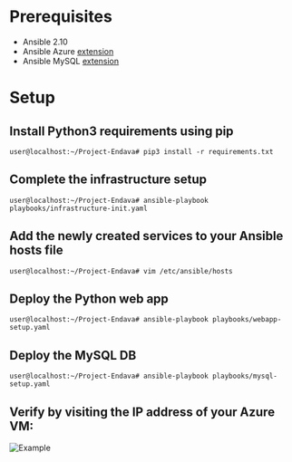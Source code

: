 # Prerequisites
- Ansible 2.10
- Ansible Azure [extension](https://galaxy.ansible.com/azure/azcollection)
- Ansible MySQL [extension](https://galaxy.ansible.com/community/mysql)
# Setup 
## Install Python3 requirements using pip
```user@localhost:~/Project-Endava# pip3 install -r requirements.txt```
## Complete the infrastructure setup
```user@localhost:~/Project-Endava# ansible-playbook playbooks/infrastructure-init.yaml```
## Add the newly created services to your Ansible hosts file
```user@localhost:~/Project-Endava# vim /etc/ansible/hosts```
## Deploy the Python web app
```user@localhost:~/Project-Endava# ansible-playbook playbooks/webapp-setup.yaml```
## Deploy the MySQL DB 
```user@localhost:~/Project-Endava# ansible-playbook playbooks/mysql-setup.yaml```
## Verify by visiting the IP address of your Azure VM:
![Example](https://imgur.com/a/mWlR40w)
